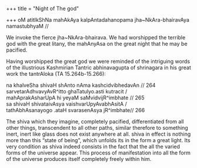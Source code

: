 +++
title = "Night of The god"

+++
oM atitIkShNa mahAkAya kalpAntadahanopama jha\~NkAra-bhairavAya
namastubhyaM //

We invoke the fierce jha\~NkAra-bhairava. We had worshipped the terrible
god with the great litany, the mahAnyAsa on the great night that he may
be pacified.

Having worshipped the great god we were reminded of the intriguing words
of the illustrious Kashmirian Tantric abhinavagupta of shrinagara in his
great work the tantrAloka (TA 15.264b-15.266):

na khalveSha shivaH shAnto nAma kashcidvibhedavAn // 264  
sarvetarAdhvavyAvR^itto ghaTatulyo.asti kutracit /  
mahAprakAsharUpA hi yeyaM saMvidvijR^imbhate // 265  
sa shivaH shivataivAsya vaishvarUpyAvabhAsitA /  
tathAbhAsanayogo .ataH svarasenAsya jR^imbhate// 266

The shiva which they imagine, completely pacified, differentiated from
all other things, transcendent to all other paths, similar therefore to
something inert, inert like glass does not exist anywhere at all. shiva
in effect is nothing more than this “state of being”, which unfolds its
in the form a great light. Its very condition as shiva indeed consists
in the fact that the all the varied forms of the universe appear. This
process of manifestation into all the form of the universe produces
itself completely freely within him.
